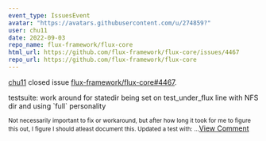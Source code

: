 ```yaml
---
event_type: IssuesEvent
avatar: "https://avatars.githubusercontent.com/u/274859?"
user: chu11
date: 2022-09-03
repo_name: flux-framework/flux-core
html_url: https://github.com/flux-framework/flux-core/issues/4467
repo_url: https://github.com/flux-framework/flux-core
---
```


<a href='https://github.com/chu11' target='_blank'>chu11</a> closed issue <a href='https://github.com/flux-framework/flux-core/issues/4467' target='_blank'>flux-framework/flux-core#4467</a>.

<p>testsuite: work around for statedir being set on test_under_flux line with NFS dir and using `full` personality</p><small>Not necessarily important to fix or workaround, but after how long it took for me to figure this out, I figure I should atleast document this.  Updated a test with:...</small><a href='https://github.com/flux-framework/flux-core/issues/4467' target='_blank'>View Comment</a>
